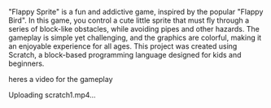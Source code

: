 "Flappy Sprite" is a fun and addictive game, inspired by the popular "Flappy Bird". In this game, you control a cute little sprite that must fly through a series of block-like obstacles, while avoiding pipes and other hazards. The gameplay is simple yet challenging, and the graphics are colorful, making it an enjoyable experience for all ages.
This project was created using Scratch, a block-based programming language designed for kids and beginners.

heres a video for the gameplay

Uploading scratch1.mp4…

